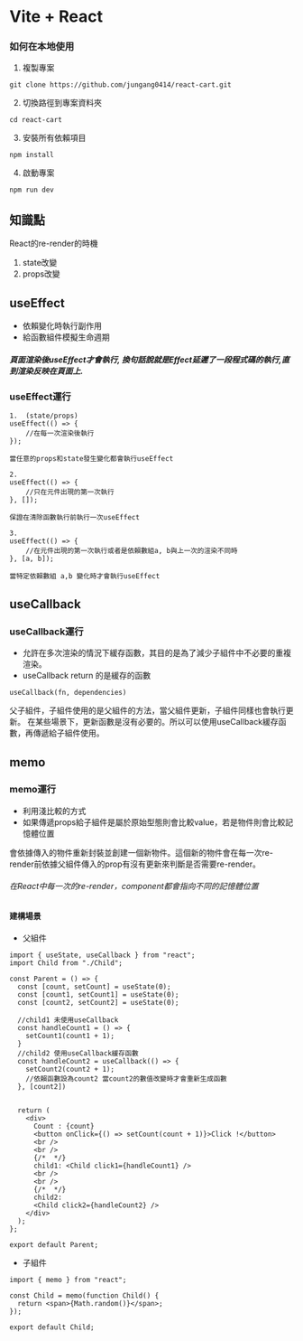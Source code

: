 # Vite + React

### 如何在本地使用
1. 複製專案
```
git clone https://github.com/jungang0414/react-cart.git
```

2. 切換路徑到專案資料夾
```
cd react-cart
```

3. 安裝所有依賴項目
```
npm install
```

4. 啟動專案
```
npm run dev
```

## 知識點

React的re-render的時機

1. state改變
2. props改變


## useEffect

- 依賴變化時執行副作用
- 給函數組件模擬生命週期

##### 頁面渲染後useEffect才會執行, 換句話說就是Effect延遲了一段程式碼的執行,直到渲染反映在頁面上.

### useEffect運行

```
1.  (state/props)
useEffect(() => {
    //在每一次渲染後執行
});

當任意的props和state發生變化都會執行useEffect

2.
useEffect(() => {
    //只在元件出現的第一次執行
}, []);

保證在清除函數執行前執行一次useEffect

3.
useEffect(() => {
    //在元件出現的第一次執行或者是依賴數組a, b與上一次的渲染不同時
}, [a, b]);

當特定依賴數組 a,b 變化時才會執行useEffect

```
## useCallback

### useCallback運行

- 允許在多次渲染的情況下緩存函數，其目的是為了減少子組件中不必要的重複渲染。
- useCallback return 的是緩存的函數

```
useCallback(fn, dependencies) 
```

父子組件，子組件使用的是父組件的方法，當父組件更新，子組件同樣也會執行更新。
在某些場景下，更新函數是沒有必要的。所以可以使用useCallback緩存函數，再傳遞給子組件使用。


## memo

### memo運行

- 利用淺比較的方式
- 如果傳遞props給子組件是屬於原始型態則會比較value，若是物件則會比較記憶體位置

會依據傳入的物件重新封裝並創建一個新物件。這個新的物件會在每一次re-render前依據父組件傳入的prop有沒有更新來判斷是否需要re-render。

###### 在React中每一次的re-render，component都會指向不同的記憶體位置

#### 建構場景

- 父組件
```
import { useState, useCallback } from "react";
import Child from "./Child";

const Parent = () => {
  const [count, setCount] = useState(0);
  const [count1, setCount1] = useState(0);
  const [count2, setCount2] = useState(0);

  //child1 未使用useCallback
  const handleCount1 = () => {
    setCount1(count1 + 1);
  }
  //child2 使用useCallback緩存函數
  const handleCount2 = useCallback(() => {
    setCount2(count2 + 1);
    //依賴函數設為count2 當count2的數值改變時才會重新生成函數
  }, [count2])


  return (
    <div>
      Count : {count}
      <button onClick={() => setCount(count + 1)}>Click !</button>
      <br />
      <br />
      {/*  */}
      child1: <Child click1={handleCount1} />
      <br />
      <br />
      {/*  */}
      child2:
      <Child click2={handleCount2} />
    </div>
  );
};

export default Parent;
```

- 子組件
```
import { memo } from "react";

const Child = memo(function Child() {
  return <span>{Math.random()}</span>;
});

export default Child;

```

